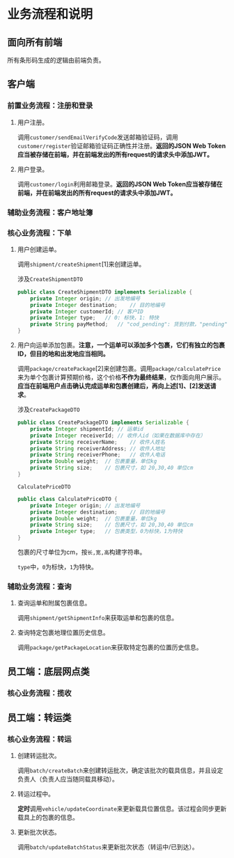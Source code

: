 # 业务流程和说明

## 面向所有前端

所有条形码生成的逻辑由前端负责。

## 客户端

### 前置业务流程：注册和登录

1. 用户注册。

   调用`customer/sendEmailVerifyCode`发送邮箱验证码，调用`customer/register`验证邮箱验证码正确性并注册。**返回的JSON Web Token应当被存储在前端，并在前端发出的所有request的请求头中添加JWT。**

2. 用户登录。

   调用`customer/login`利用邮箱登录。**返回的JSON Web Token应当被存储在前端，并在前端发出的所有request的请求头中添加JWT。**

### 辅助业务流程：客户地址簿



### 核心业务流程：下单

1. 用户创建运单。

   调用`shipment/createShipment`[1]来创建运单。

   涉及`CreateShipmentDTO`

   ```Java
   public class CreateShipmentDTO implements Serializable {
       private Integer origin; // 出发地编号
       private Integer destination;    // 目的地编号
       private Integer customerId; // 客户ID
       private Integer type;   // 0: 标快，1: 特快
       private String payMethod;   // "cod_pending": 货到付款，"pending": 预先支付
   }
   ```

2. 用户向运单添加包裹。**注意，一个运单可以添加多个包裹，它们有独立的包裹ID，但目的地和出发地应当相同。**

   调用`package/createPackage`[2]来创建包裹。调用`package/calculatePrice`来为单个包裹计算预期价格，这个价格**不作为最终结果**，仅作面向用户展示。**应当在前端用户点击确认完成运单和包裹创建后，再向上述[1]、[2]发送请求**。

   涉及`CreatePackageDTO`

   ```java
   public class CreatePackageDTO implements Serializable {
       private Integer shipmentId; // 运单id
       private Integer receiverId; // 收件人id（如果在数据库中存在）
       private String receiverName;    // 收件人姓名
       private String receiverAddress; // 收件人地址
       private String receiverPhone;   // 收件人电话
       private Double weight;  // 包裹重量，单位kg
       private String size;    // 包裹尺寸，如 20,30,40 单位cm
   }
   ```
   
   `CalculatePriceDTO`
   
   ```java
   public class CalculatePriceDTO {
       private Integer origin; // 出发地编号
       private Integer destination;    // 目的地编号
       private Double weight;  // 包裹重量，单位kg
       private String size;    // 包裹尺寸，如 20,30,40 单位cm
       private Integer type;   // 包裹类型，0为标快，1为特快
   }
   ```
   
   包裹的尺寸单位为cm，按`长,宽,高`构建字符串。
   
   `type`中，`0`为标快，`1`为特快。

### 辅助业务流程：查询

1. 查询运单和附属包裹信息。

   调用`shipment/getShipmentInfo`来获取运单和包裹的信息。

2. 查询特定包裹地理位置历史信息。

   调用`package/getPackageLocation`来获取特定包裹的位置历史信息。



## 员工端：底层网点类

### 核心业务流程：揽收





## 员工端：转运类

### 核心业务流程：转运

1. 创建转运批次。

   调用`batch/createBatch`来创建转运批次，确定该批次的载具信息，并且设定负责人（负责人应当随同载具移动）。

2. 转运过程中。

   **定时**调用`vehicle/updateCoordinate`来更新载具位置信息。该过程会同步更新载具上的包裹的信息。

3. 更新批次状态。

   调用`batch/updateBatchStatus`来更新批次状态（转运中/已到达）。



